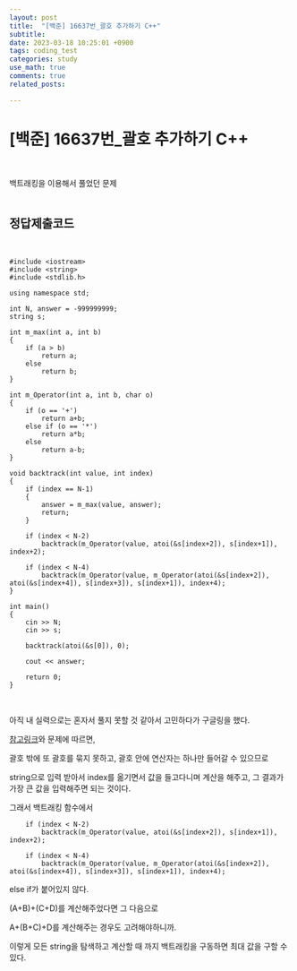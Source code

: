 ```yaml
---
layout: post
title:  "[백준] 16637번_괄호 추가하기 C++"
subtitle:   
date: 2023-03-18 10:25:01 +0900
tags: coding_test
categories: study
use_math: true
comments: true
related_posts:

---
```


# [백준] 16637번_괄호 추가하기 C++<br/>
<br/>

백트래킹을 이용해서 풀었던 문제<br/>
<br/>

## 정답제출코드<br/>
<br/>

```
#include <iostream>
#include <string>
#include <stdlib.h>

using namespace std;

int N, answer = -999999999;
string s;

int m_max(int a, int b)
{
    if (a > b)
        return a;
    else
        return b;
}

int m_Operator(int a, int b, char o)
{
    if (o == '+')
        return a+b;
    else if (o == '*')
        return a*b;
    else
        return a-b;
}

void backtrack(int value, int index)
{
    if (index == N-1)
    {
        answer = m_max(value, answer);
        return;
    }

    if (index < N-2)
        backtrack(m_Operator(value, atoi(&s[index+2]), s[index+1]), index+2);

    if (index < N-4)
        backtrack(m_Operator(value, m_Operator(atoi(&s[index+2]), atoi(&s[index+4]), s[index+3]), s[index+1]), index+4);
}

int main()
{
    cin >> N;
    cin >> s;

    backtrack(atoi(&s[0]), 0);
    
    cout << answer;
    
    return 0;
}
```
<br/>

아직 내 실력으로는 혼자서 풀지 못할 것 같아서 고민하다가 구글링을 했다.<br/>

[참고링크](https://velog.io/@weenybeenymini/%EB%B0%B1%EC%A4%80-16637%EB%B2%88-%EA%B4%84%ED%98%B8-%EC%B6%94%EA%B0%80%ED%95%98%EA%B8%B0)와 문제에 따르면,<br/>

괄호 밖에 또 괄호를 묶지 못하고, 괄호 안에 연산자는 하나만 들어갈 수 있으므로<br/>

string으로 입력 받아서 index를 옮기면서 값을 들고다니며 계산을 해주고, 그 결과가 가장 큰 값을 입력해주면 되는 것이다.<br/>

그래서 백트래킹 함수에서

```
    if (index < N-2)
        backtrack(m_Operator(value, atoi(&s[index+2]), s[index+1]), index+2);

    if (index < N-4)
        backtrack(m_Operator(value, m_Operator(atoi(&s[index+2]), atoi(&s[index+4]), s[index+3]), s[index+1]), index+4);
```

else if가 붙어있지 않다.<br/>

(A+B)+(C+D)를 계산해주었다면 그 다음으로<br/>

A+(B+C)+D를 계산해주는 경우도 고려해야하니까.<br/>

이렇게 모든 string을 탐색하고 계산할 때 까지 백트래킹을 구동하면 최대 값을 구할 수 있다.<br/>